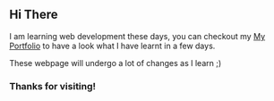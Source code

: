 ## Hi There

I am learning web development these days, you can checkout my [My Portfolio](https://rishi500.github.io/cv) to have a look what I have learnt in a few days.

These webpage will undergo a lot of changes as I learn ;)

### Thanks for visiting!

